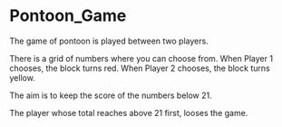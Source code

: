 # Pontoon_Game
The game of pontoon is played between two players.

There is a grid of numbers where you can choose from.
When Player 1 chooses, the block turns red.
When Player 2 chooses, the block turns yellow.

The aim is to keep the score of the numbers below 21.

The player whose total reaches above 21 first, looses the game.
